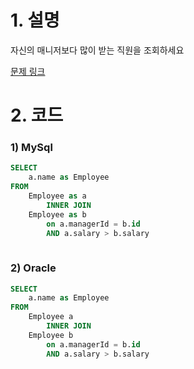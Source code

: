 # 1. 설명
자신의 매니저보다 많이 받는 직원을 조회하세요


[문제 링크](https://leetcode.com/problems/employees-earning-more-than-their-managers/)


# 2. 코드
### 1) MySql
```sql
SELECT 
    a.name as Employee
FROM
    Employee as a
        INNER JOIN
    Employee as b
        on a.managerId = b.id
        AND a.salary > b.salary
    
```

### 2) Oracle
```sql
SELECT 
    a.name as Employee
FROM
    Employee a
        INNER JOIN
    Employee b
        on a.managerId = b.id
        AND a.salary > b.salary
```